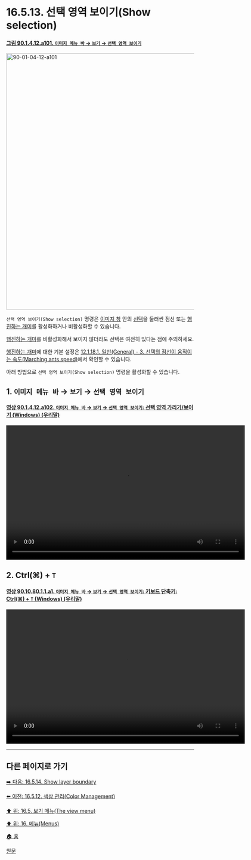# 16.5.13. 선택 영역 보이기(Show selection)

<a id="90-01-04-12-a101"></a>

#### [그림 90.1.4.12.a101. `이미지 메뉴 바` → `보기` → `선택 영역 보이기`](./90-01-04-12-show_selection.md#90-01-04-12-a101)
<img width="940" height="687" alt="90-01-04-12-a101" src="https://github.com/user-attachments/assets/e8f36624-78c3-4d2e-8f53-fbb1ed704600" />

`선택 영역 보이기(Show selection)` 명령은 [이미지 창](./19-glossaryx-image_window.md) 안의 [선택](./07-01-00-the-selection.md)을 둘러싼 점선 또는 [행진하는 개미](./19-glossaryx-marching_ants.md)를 활성화하거나 비활성화할 수 있습니다.

[행진하는 개미](./19-glossaryx-marching_ants.md)를 비활성화해서 보이지 않더라도 선택은 여전히 있다는 점에 주의하세요.

[행진하는 개미](./19-glossaryx-marching_ants.md)에 대한 기본 설정은 [12.1.18.1. 일반(General) - 3. 선택의 점선이 움직이는 속도(Marching ants speed)](./12-01-18-01-general.md#12-01-18-01-s3)에서 확인할 수 있습니다.

아래 방법으로 `선택 영역 보이기(Show selection)` 명령을 활성화할 수 있습니다.

<a id="16-05-13-s1"></a>

## 1. `이미지 메뉴 바` → `보기` → `선택 영역 보이기`

<a id="90-01-04-12-a102"></a>

#### [영상 90.1.4.12.a102. `이미지 메뉴 바` → `보기` → `선택 영역 보이기`: 선택 영역 가리기/보이기 (Windows) (우리말)](./90-01-04-12-show_selection.md#90-01-04-12-a102)
<video controls="controls" width="640" height="360" src="https://github.com/user-attachments/assets/fa9189e1-9b18-4f59-9917-8fc6dec8790f"></video>

<a id="16-05-13-s2"></a>

## 2. Ctrl(⌘) + `T`

<a id="90-10-80-01-01-a1"></a>

#### [영상 90.10.80.1.1.a1. `이미지 메뉴 바` → `보기` → `선택 영역 보이기`: 키보드 단축키: Ctrl(⌘) + `T` (Windows) (우리말)](./90-10-80-01-01-ctrl_t.md#90-10-80-01-01-a1)
<video controls="controls" width="640" height="360" src="https://github.com/user-attachments/assets/5e7ba5ec-691b-4303-9185-cbd2c1a24f81"></video>

***

## 다른 페이지로 가기

[➡️ 다음: 16.5.14. Show layer boundary](./16-05-14-show-layer-boundary.md)

[⬅️ 이전: 16.5.12. 색상 관리(Color Management)](./16-05-12-color-management.md)

[⬆️ 위: 16.5. 보기 메뉴(The view menu)](./16-05-00-the-view-menu.md)

[⬆️ 위: 16. 메뉴(Menus)](./16-00-menus.md)

[🏠 홈](./00-home.md)

[원문](https://docs.gimp.org/2.10/ko/gimp-view-show-selection.html)